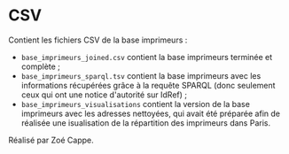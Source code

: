 # CSV

Contient les fichiers CSV de la base imprimeurs :

- `base_imprimeurs_joined.csv` contient la base imprimeurs terminée et complète ;
- `base_imprimeurs_sparql.tsv` contient la base imprimeurs avec les informations récupérées grâce à la requête SPARQL (donc seulement ceux qui ont une notice d'autorité sur IdRef) ;
- `base_imprimeurs_visualisations` contient la version de la base imprimeurs avec les adresses nettoyées, qui avait été préparée afin de réalisée une isualisation de la répartition des imprimeurs dans Paris.

Réalisé par Zoé Cappe.
